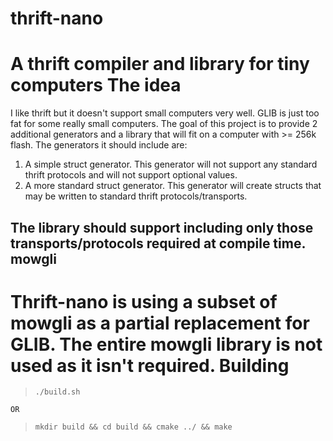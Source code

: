 thrift-nano
===========
A thrift compiler and library for tiny computers
The idea
========
I like thrift but it doesn't support small computers very well.  GLIB is just too fat for some really small computers.  The goal of this project is to provide 2 additional generators and a library that will fit on a computer with >= 256k flash.  The generators it should include are:

1. A simple struct generator.  This generator will not support any standard thrift protocols and will not support optional values.
2. A more standard struct generator.  This generator will create structs that may be written to standard thrift protocols/transports.

The library should support including only those transports/protocols required at compile time.
mowgli
------
Thrift-nano is using a subset of mowgli as a partial replacement for GLIB.  The entire mowgli library is not used as it isn't required.
Building
========
>`./build.sh`

	OR

>`mkdir build && cd build && cmake ../ && make`

